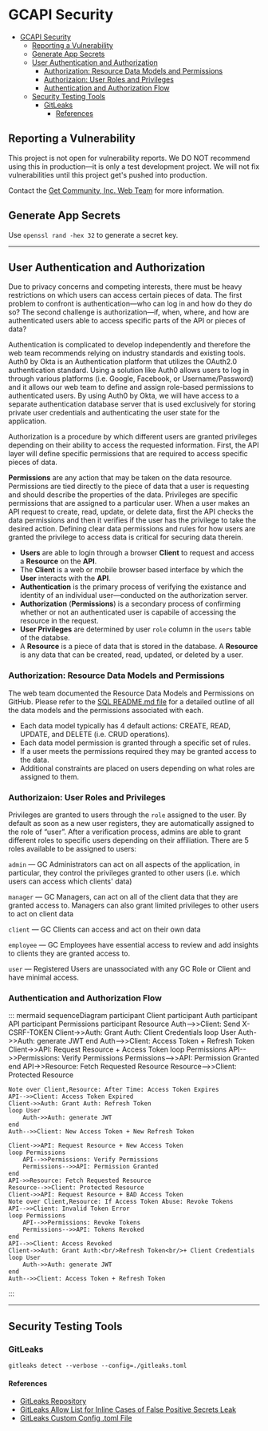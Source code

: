 # GCAPI Security

- [GCAPI Security](#gcapi-security)
  - [Reporting a Vulnerability](#reporting-a-vulnerability)
  - [Generate App Secrets](#generate-app-secrets)
  - [User Authentication and Authorization](#user-authentication-and-authorization)
    - [Authorization: Resource Data Models and Permissions](#authorization-resource-data-models-and-permissions)
    - [Authorizaion: User Roles and Privileges](#authorizaion-user-roles-and-privileges)
    - [Authentication and Authorization Flow](#authentication-and-authorization-flow)
  - [Security Testing Tools](#security-testing-tools)
    - [GitLeaks](#gitleaks)
      - [References](#references)

## Reporting a Vulnerability

This project is not open for vulnerability reports. We DO NOT recommend using
this in production—it is only a test development project. We will not fix
vulnerabilities until this project get's pushed into production.

Contact the [Get Community, Inc. Web Team](mailto:joey@getcommunity.com)
for more information.

## Generate App Secrets

Use `openssl rand -hex 32` to generate a secret key.

----

## User Authentication and Authorization

Due to privacy concerns and competing interests, there must be heavy
restrictions on which users can access certain pieces of data. The first
problem to confront is authentication—who can log in and how do they do so?
The second challenge is authorization—if, when, where, and how are authenticated
users able to access specific parts of the API or pieces of data?

Authentication is complicated to develop independently and therefore the web
team recommends relying on industry standards and existing tools. Auth0 by Okta
is an Authentication platform that utilizes the OAuth2.0 authentication
standard. Using a solution like Auth0 allows users to log in through various
platforms (i.e. Google, Facebook, or Username/Password) and it allows our web
team to define and assign role-based permissions to authenticated users. By
using Auth0 by Okta, we will have access to a separate authentication database
server that is used exclusively for storing private user credentials and
authenticating the user state for the application.

Authorization is a procedure by which different users are granted privileges
depending on their ability to access the requested information. First, the API
layer will define specific permissions that are required to access specific
pieces of data.

**Permissions** are any action that may be taken on the data resource.
Permissions are tied directly to the piece of data that a user is requesting
and should describe the properties of the data. Privileges are specific
permissions that are assigned to a particular user. When a user makes an API
request to create, read, update, or delete data, first the API checks the data
permissions and then it verifies if the user has the privilege to take the
desired action. Defining clear data permissions and rules for how users are
granted the privilege to access data is critical for securing data therein.

- **Users** are able to login through a browser **Client** to request and
access a **Resource** on the **API**.
- The **Client** is a web or mobile browser based interface by which the
**User** interacts with the **API**.
- **Authentication** is the primary process of verifying the existance and
identity of an individual user—conducted on the authorization server.
- **Authorization** (**Permissions**) is a secondary process of confirming
whether or not an authenticated user is capabile of accessing the resource
in the request.
- **User Privileges** are determined by user `role` column in the `users`
table of the databse.
- A **Resource** is a piece of data that is stored in the database.
A **Resource** is any data that can be created, read, updated, or
deleted by a user.

### Authorization: Resource Data Models and Permissions

The web team documented the Resource Data Models and Permissions on GitHub.
Please refer to the [SQL README.md file](https://github.com/joeygrable94/GCAPI/blob/main/sql/README.md)
for a detailed outline of all the data models and the permissions associated
with each.

- Each data model typically has 4 default actions: CREATE, READ, UPDATE,
and DELETE (i.e. CRUD operations).
- Each data model permission is granted through a specific set of rules.
- If a user meets the permissions required they may be granted access to the data.
- Additional constraints are placed on users depending on what roles are
assigned to them.

### Authorizaion: User Roles and Privileges

Privileges are granted to users through the `role` assigned to the user. By
default as soon as a new user registers, they are automatically assigned to the
role of “user”. After a verification process, admins are able to grant
different roles to specific users depending on their affiliation. There are 5
roles available to be assigned to users:

`admin` — GC Administrators can act on all aspects of the application, in
particular, they control the privileges granted to other users (i.e. which
users can access which clients' data)

`manager` — GC Managers, can act on all of the client data that they are
granted access to. Managers can also grant limited privileges to other users
to act on client data

`client` — GC Clients can access and act on their own data

`employee` — GC Employees have essential access to review and add insights
to clients they are granted access to.

`user` — Registered Users are unassociated with any GC Role or Client
and have minimal access.

### Authentication and Authorization Flow

::: mermaid
sequenceDiagram
    participant Client
    participant Auth
    participant API
    participant Permissions
    participant Resource
    Auth-->>Client: Send X-CSRF-TOKEN
    Client->>Auth: Grant Auth: Client Credentials
    loop User
        Auth->>Auth: generate JWT
    end
    Auth-->>Client: Access Token + Refresh Token
    Client->>API: Request Resource + Access Token
    loop Permissions
        API-->>Permissions: Verify Permissions
        Permissions-->>API: Permission Granted
    end
    API->>Resource: Fetch Requested Resource
    Resource-->>Client: Protected Resource

    Note over Client,Resource: After Time: Access Token Expires
    API-->>Client: Access Token Expired
    Client->>Auth: Grant Auth: Refresh Token
    loop User
        Auth->>Auth: generate JWT
    end
    Auth-->>Client: New Access Token + New Refresh Token

    Client->>API: Request Resource + New Access Token
    loop Permissions
        API-->>Permissions: Verify Permissions
        Permissions-->>API: Permission Granted
    end
    API->>Resource: Fetch Requested Resource
    Resource-->>Client: Protected Resource
    Client->>API: Request Resource + BAD Access Token
    Note over Client,Resource: If Access Token Abuse: Revoke Tokens
    API-->>Client: Invalid Token Error
    loop Permissions
        API-->>Permissions: Revoke Tokens
        Permissions-->>API: Tokens Revoked
    end
    API-->>Client: Access Revoked
    Client->>Auth: Grant Auth:<br/>Refresh Token<br/>+ Client Credentials
    loop User
        Auth->>Auth: generate JWT
    end
    Auth-->>Client: Access Token + Refresh Token
:::

----

## Security Testing Tools

### GitLeaks

    gitleaks detect --verbose --config=./gitleaks.toml

#### References

- [GitLeaks Repository](https://github.com/zricethezav/gitleaks)
- [GitLeaks Allow List for Inline Cases of False Positive Secrets Leak](https://github.com/zricethezav/gitleaks/issues/579)
- [GitLeaks Custom Config .toml File](https://github.com/zricethezav/gitleaks/issues/787)
